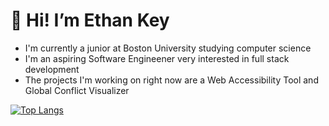 # 👋 Hi! I’m Ethan Key
- I'm currently a junior at Boston University studying computer science
- I'm an aspiring Software Engineener very interested in full stack development
- The projects I'm working on right now are a Web Accessibility Tool and Global Conflict Visualizer

[![Top Langs](https://github-readme-stats.vercel.app/api/top-langs/?username=ethanrkey&bg_color=101426&text_color=fffefe&langs_count=7)](https://github.com/ethanrkey/github-readme-stats)
<!---
ethanrkey/ethanrkey is a ✨ special ✨ repository because its `README.md` (this file) appears on your GitHub profile.
You can click the Preview link to take a look at your changes.
--->
